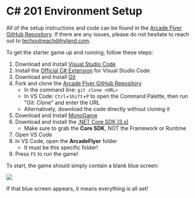 # <span>C# 201 Environment Setup</span>
All of the setup instructions and code can be found in the [Arcade Flyer GitHub Repository](https://github.com/hylandtechoutreach/ArcadeFlyer). If there are any issues, please do not hesitate to reach out to [techoutreach@hyland.com](mailto:techoutreach@hyland.com).

To get the starter game up and running, follow these steps:

1. Download and Install [Visual Studio Code](https://code.visualstudio.com/download)
2. Install the [Official C# Extension](https://marketplace.visualstudio.com/items?itemName=ms-dotnettools.csharp) for Visual Studio Code
3. Download and Install [Git](https://git-scm.com/downloads)   
4. Fork and clone the [Arcade Flyer GitHub Repository](https://github.com/hylandtechoutreach/ArcadeFlyer.git)
    - In the command line: `git clone <URL>`
    - In VS Code: `Ctrl`+`Shift`+`P` to open the Command Palette, then run "Git: Clone" and enter the URL
    - Alternatively, download the code directly without cloning it
5. Download and Install [MonoGame](https://www.monogame.net/downloads/)
6. Download and Install the [.NET Core SDK (3.x)](https://dotnet.microsoft.com/download)
    - Make sure to grab the **Core SDK**, NOT the Framework or Runtime 
7. Open VS Code
8. In VS Code, open the **ArcadeFlyer** folder
    - It must be this specific folder!
9. Press `F5` to run the game!

To start, the game should simply contain a blank blue screen:

![](https://i.imgur.com/IqJlKyy.png)

If that blue screen appears, it means everything is all set!